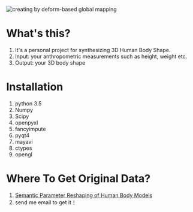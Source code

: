 ![creating by deform-based global mapping](https://raw.githubusercontent.com/1900zyh/3D-Human-Body-Shape/master/pics/dg-h.png)

# What's this?
1. It's a personal project for synthesizing 3D Human Body Shape.
2. Input: your anthropometric measurements such as height, weight etc.
3. Output: your 3D body shape

# Installation
1. python 3.5
2. Numpy
3. Scipy
4. openpyxl
5. fancyimpute
6. pyqt4
7. mayavi
8. ctypes
9. opengl



# Where To Get Original Data?
1. [Semantic Parameter Reshaping of Human Body Models](https://graphics.soe.ucsc.edu/data/BodyModels/)
2. send me email to get it！